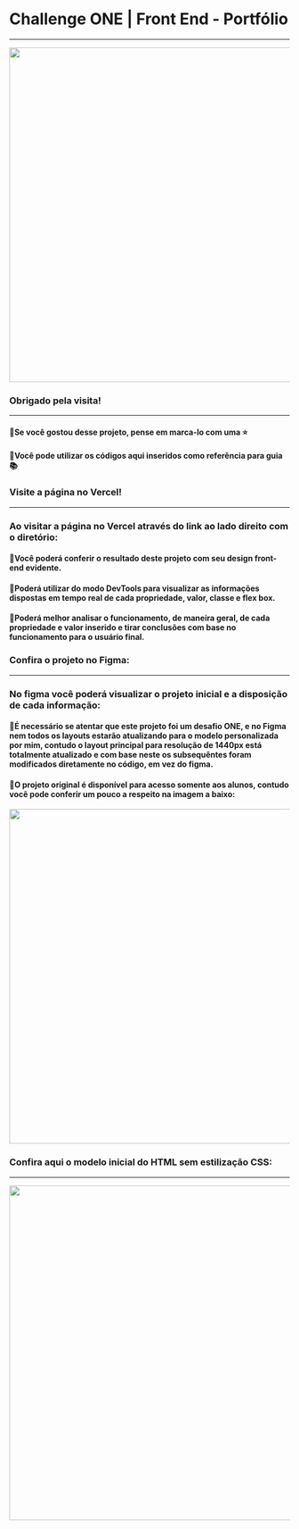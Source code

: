 # Challenge ONE | Front End - Portfólio
---

<p align="center" >
     <img width="600" heigth="600" src="https://compliancesolucoes.com.br/wp-content/uploads/2022/11/ONE_logo_rgb.png">
</p>

###  Obrigado pela visita!
---
#### 🔹Se você gostou desse projeto, pense em marca-lo com uma ⭐
#### 🔹Você pode utilizar os códigos aqui inseridos como referência para guia  📚


### Visite a página no Vercel!
---
### Ao visitar a página no Vercel através do link ao lado direito com o diretório:
#### 🔹Você poderá conferir o resultado deste projeto com seu design front-end evidente.
#### 🔹Poderá utilizar do modo DevTools para visualizar as informações dispostas em tempo real de cada propriedade, valor, classe e flex box.
#### 🔹Poderá melhor analisar o funcionamento, de maneira geral, de cada propriedade e valor inserido e tirar conclusões com base no funcionamento para o usuário final.


###  Confira o projeto no Figma:
---
### No figma você poderá visualizar o projeto inicial e a disposição de cada informação:
#### 🔹É necessário se atentar que este projeto foi um desafio ONE, e no Figma nem todos os layouts estarão atualizando para o modelo personalizada por mim, contudo o layout principal para resolução de 1440px está totalmente atualizado e com base neste os subsequêntes foram modificados diretamente no código, em vez do figma.
#### 🔹O projeto original é disponível para acesso somente aos alunos, contudo você pode conferir um pouco a respeito na imagem a baixo:

<p align="center" >
     <img width="600" heigth="600" src="https://user-images.githubusercontent.com/101413385/168887837-b6d26532-6782-48dc-92eb-e48bf6c57a15.png">
</p>


###  Confira aqui o modelo inicial do HTML sem estilização CSS:
---
<p align="center" >
     <img width="600" heigth="600" src="https://user-images.githubusercontent.com/101413385/168888313-d031e9e1-1449-4b73-bd3c-3102223097f3.png">
</p>
